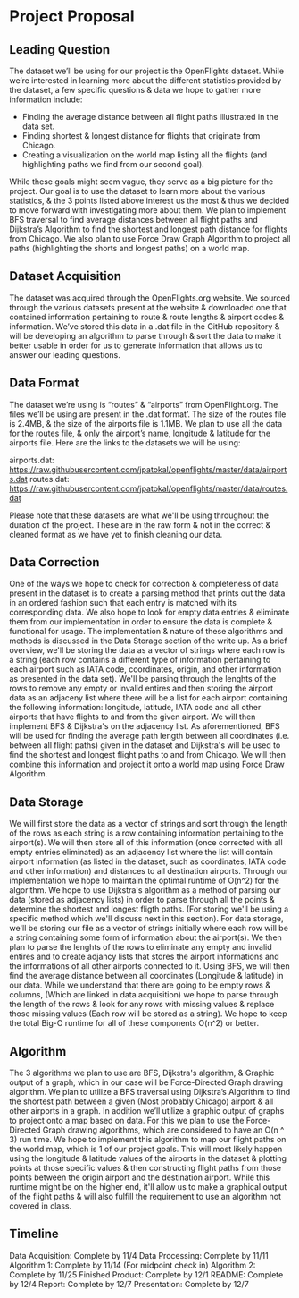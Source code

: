 # Project Proposal

## Leading Question
The dataset we’ll be using for our project is the OpenFlights dataset. While we’re interested in learning more about the different statistics provided by the dataset, a few specific questions & data we hope to gather more information include: 

- Finding the average distance between all flight paths illustrated in the data set.
- Finding shortest & longest distance for flights that originate from Chicago. 
- Creating a visualization on the world map listing all the flights (and highlighting paths we find from our second goal).

While these goals might seem vague, they serve as a big picture for the project. Our goal is to use the dataset to learn more about the various statistics, & the 3 points listed above interest us the most & thus we decided to move forward with investigating more about them. We plan to implement BFS traversal to find average distances between all flight paths and Dijkstra’s Algorithm to find the shortest and longest path distance for flights from Chicago. We also plan to use Force Draw Graph Algorithm to project all paths (highlighting the shorts and longest paths) on a world map. 

## Dataset Acquisition
The dataset was acquired through the OpenFlights.org website. We sourced through the various datasets present at the website & downloaded one that contained information pertaining to route & route lengths & airport codes & information. We’ve stored this data in a .dat file in the GitHub repository & will be developing an algorithm to parse through & sort the data to make it better usable in order for us to generate information that allows us to answer our leading questions. 

## Data Format
The dataset we’re using is “routes” & “airports” from OpenFlight.org. The files we’ll be using are present in the .dat format’. The size of the routes file is 2.4MB, & the size of the airports file is 1.1MB. We plan to use all the data for the routes file, & only the airport’s name, longitude & latitude for the airports file. Here are the links to the datasets we will be using:

airports.dat: https://raw.githubusercontent.com/jpatokal/openflights/master/data/airports.dat
routes.dat: https://raw.githubusercontent.com/jpatokal/openflights/master/data/routes.dat

Please note that these datasets are what we'll be using throughout the duration of the project. These are in the raw form & not in the correct & cleaned format as we have yet to finish cleaning our data. 

## Data Correction
One of the ways we hope to check for correction & completeness of data present in the dataset is to create a parsing method that prints out the data in an ordered fashion such that each entry is matched with its corresponding data. We also hope to look for empty data entries & eliminate them from our implementation in order to ensure the data is complete & functional for usage. The implementation & nature of these algorithms and methods is discussed in the Data Storage section of the write up. As a brief overview, we'll be storing the data as a vector of strings where each row is a string (each row contains a different type of information pertaining to each airport such as IATA code, coordinates, origin, and other information as presented in the data set). We'll be parsing through the lenghts of the rows to remove any empty or invalid entires and then storing the airport data as an adjaceny list where there will be a list for each airport containing the following information: longitude, latitude, IATA code and all other airports that have flights to and from the given airport. We will then implement BFS & Dijkstra's on the adjacency list. As aforementioned, BFS will be used for finding the average path length between all coordinates (i.e. between all flight paths) given in the dataset and Dijkstra's will be used to find the shortest and longest flight paths to and from Chicago. We will then combine this information and project it onto a world map using Force Draw Algorithm.

## Data Storage
We will first store the data as a vector of strings and sort through the length of the rows as each string is a row containing information pertaining to the airport(s). We will then store all of this information (once corrected with all empty entries eliminated) as an adjacency list where the list will contain airport information (as listed in the dataset, such as coordinates, IATA code and other information) and distances to all destination airports. Through our implementation we hope to maintain the optimal runtime of O(n^2) for the algorithm. We hope to use Dijkstra's algorithm as a method of parsing our data (stored as adjacency lists) in order to parse through all the points & determine the shortest and longest fligth paths. (For storing we'll be using a specific method which we'll discuss next in this section). For data storage, we'll be storing our file as a vector of strings initially where each row will be a string containing some form of information about the airport(s). We then plan to parse the lenghts of the rows to eliminate any empty and invalid entires and to create adjancy lists that stores the airport informations and the informations of all other airports connected to it. Using BFS, we will then find the average distance between all coordinates (Longitude & latitude) in our data. While we understand that there are going to be empty rows & columns, (Which are linked in data acquisition) we hope to parse through the length of the rows & look for any rows with missing values & replace those missing values (Each row will be stored as a string). We hope to keep the total Big-O runtime for all of these components O(n^2) or better. 

## Algorithm
The 3 algorithms we plan to use are BFS, Dijkstra's algorithm, & Graphic output of a graph, which in our case will be Force-Directed Graph drawing algorithm. We plan to utilize a BFS traversal using Dijkstra’s Algorithm to find the shortest path between a given (Most probably Chicago) airport & all other airports in a graph. In addition we’ll utilize a graphic output of graphs to project onto a map based on data. For this we plan to use the Force-Directed Graph drawing algorithms, which are considered to have an O(n ^ 3) run time. We hope to implement this algorithm to map our flight paths on the world map, which is 1 of our project goals. This will most likely happen using the longitude & latitude values of the airports in the dataset & plotting points at those specific values & then constructing flight paths from those points between the origin airport and the destination airport. While this runtime might be on the higher end, it'll allow us to make a graphical output of the flight paths & will also fulfill the requirement to use an algorithm not covered in class.

## Timeline
Data Acquisition: Complete by 11/4
Data Processing: Complete by 11/11
Algorithm 1: Complete by 11/14 (For midpoint check in)
Algorithm 2: Complete by 11/25
Finished Product: Complete by 12/1
README: Complete by 12/4
Report: Complete by 12/7
Presentation: Complete by 12/7